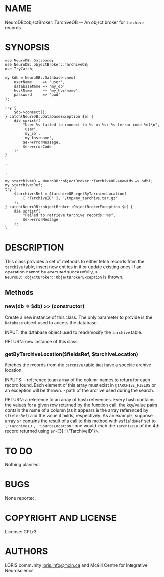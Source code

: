 # NAME

NeuroDB::objectBroker::TarchiveOB -- An object broker for `tarchive` records

# SYNOPSIS

    use NeuroDB::Database;
    use NeuroDB::objectBroker::TarchiveOB;
    use TryCatch;

    my $db = NeuroDB::Database->new(
        userName     => 'user',
        databaseName => 'my_db',
        hostName     => 'my_hostname',
        password     => 'pwd'
    );

    try {
        $db->connect();
    } catch(NeuroDB::DatabaseException $e) {
        die sprintf(
            "User %s failed to connect to %s on %s: %s (error code %d)\n",
            'user',
            'my_db',
            'my_hostname',
            $e->errorMessage,
            $e->errorCode
        );
    }

    .
    .
    .

    my $tarchiveOB = NeuroDB::objectBroker::TarchiveOB->new(db => $db);
    my $tarchivesRef;
    try {
        $tarchivesRef = $tarchiveOB->getByTarchiveLocation(
            [ 'TarchiveID' ], '/tmp/my_tarchive.tar.gz'
        );
    } catch(NeuroDB::objectBroker::ObjectBrokerException $e) {
        die sprintf(
            "Failed to retrieve tarchive records: %s",
            $e->errorMessage
        );
    }

# DESCRIPTION

This class provides a set of methods to either fetch records from the `tarchive`
table, insert new entries in it or update existing ones. If an operation cannot
be executed successfully, a `NeuroDB::objectBroker::ObjectBrokerException` is thrown.

## Methods

### new(db => $db) >> (constructor)

Create a new instance of this class. The only parameter to provide is the
`Database` object used to access the database.

INPUT: the database object used to read/modify the `tarchive` table.

RETURN: new instance of this class.

### getByTarchiveLocation($fieldsRef, $tarchiveLocation)

Fetches the records from the `tarchive` table that have a specific archive location.

INPUTS:
    - reference to an array of the column names to return for each record found.
      Each element of this array must exist in `@TARCHIVE_FIELDS` or an exception
      will be thrown.
    - path of the archive used during the search.

RETURN: a reference to an array of hash references. Every hash contains the values for a given 
        row returned by the function call: the key/value pairs contain the name of a column 
        (as it appears in the array referenced by `$fieldsRef`) and the value it holds, respectively.
        As an example, suppose array `$r` contains the result of a call to this method with 
        `@$fieldsRef` set to `('TarchiveID', 'SourceLocation'` one would fetch the `TarchiveID` 
        of the 4th record returned using `$r-`\[3\]->{'TarchiveID'}>.

# TO DO

Nothing planned.

# BUGS

None reported.

# COPYRIGHT AND LICENSE

License: GPLv3

# AUTHORS

LORIS community <loris.info@mcin.ca> and McGill Centre for Integrative
Neuroscience
